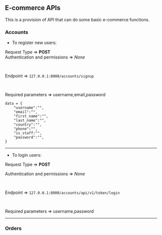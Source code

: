 ## E-commerce APIs

This is a provision of API that can do some basic e-commerce functions.



### Accounts 

* To register new users:

Request Type => **POST**
<br>
Authentication and permissions => *None*

<br>

Endpoint => `127.0.0.1:8000/accounts/signup`

<br>
 
<p>Required parameters => username,email,password </p>

```
data = {
    "username":"",
    "email":"",
    "first_name":"",
    "last_name":"",
    "country":"",
    "phone":"",
    "is_staff:"",
    "password":"",
}
```

<hr>

* To login users:

Request Type => **POST**
<br>

Authentication and permissions => *None*

<br>

Endpoint => `127.0.0.1:8000/accounts/api/v1/token/login`

<br>
 
<p>Required parameters => username,password </p>

<hr>


### Orders